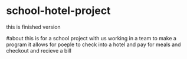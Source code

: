 # school-hotel-project
this is finished version

#about
this is for a school project with us working in a team to make a program
it allows for poeple to check into a hotel and pay for meals and checkout and recieve a bill
